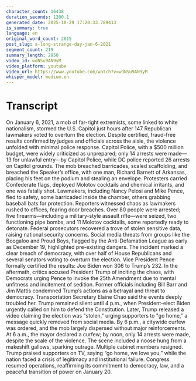 ```yaml
---
character_count: 16438
duration_seconds: 1200.1
generated_date: 2025-10-29 17:20:33.789413
is_summary: true
language: en
original_word_count: 2815
post_slug: a-long-strange-day-jan-6-2021
segment_count: 219
summary_length: 2950
video_id: wdNSu9AN9yM
video_platform: youtube
video_url: https://www.youtube.com/watch?v=wdNSu9AN9yM
whisper_model: medium.en
---
```


# Transcript

On January 6, 2021, a mob of far-right extremists, some linked to white nationalism, stormed the U.S. Capitol just hours after 147 Republican lawmakers voted to overturn the election. Despite certified, fraud-free results confirmed by judges and officials across the aisle, the violence unfolded with minimal police response. Capitol Police, with a $500 million budget, were widely criticized as unprepared; only 14 arrests were made—13 for unlawful entry—by Capitol Police, while DC police reported 26 arrests on Capitol grounds. The mob breached barricades, scaled scaffolding, and breached the Speaker’s office, with one man, Richard Barnett of Arkansas, placing his feet on the podium and stealing an envelope. Protesters carried Confederate flags, deployed Molotov cocktails and chemical irritants, and one was fatally shot. Lawmakers, including Nancy Pelosi and Mike Pence, fled to safety, some barricaded inside the chamber, others grabbing baseball bats for protection. Reporters witnessed chaos as lawmakers rushed to offices, fearing door breaches. Over 80 people were arrested; five firearms—including a military-style assault rifle—were seized, two functioning pipe bombs, and 11 Molotov cocktails, some reportedly ready to detonate. Federal prosecutors recovered a trove of stolen sensitive data, raising national security concerns. Social media threats from groups like the Boogaloo and Proud Boys, flagged by the Anti-Defamation League as early as December 19, highlighted pre-existing dangers. The incident marked a clear breach of democracy, with over half of House Republicans and several senators voting to overturn the election. Vice President Pence formally certified the results: Joe Biden won 306 to Trump’s 232. In the aftermath, critics accused President Trump of inciting the chaos, with Democrats urging Pence to invoke the 25th Amendment due to mental unfitness and incitement of sedition. Former officials including Bill Barr and Jim Mattis condemned Trump’s actions as a betrayal and threat to democracy. Transportation Secretary Elaine Chao said the events deeply troubled her. Trump remained silent until 4 p.m., when President-elect Biden urgently called on him to defend the Constitution. Later, Trump released a video claiming the election was "stolen," urging supporters to "go home," a message quickly removed from social media. By 6 p.m., a citywide curfew was ordered, and the mob largely dispersed without major reinforcements. At 6 a.m., the mayor declared a curfew; by noon, only 14 arrests were made, despite the scale of the violence. The scene included a noose hung from a makeshift gallows, sparking outrage. Multiple cabinet members resigned. Trump praised supporters on TV, saying “go home, we love you,” while the nation faced a crisis of legitimacy and institutional failure. Congress resumed operations, reaffirming its commitment to democracy, law, and a peaceful transition of power on January 20.
